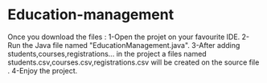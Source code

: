# Education-management
Once you download the files : 
1-Open the projet on your favourite IDE.
2-Run the Java file named "EducationManagement.java".
3-After adding students,courses,registrations... in the project a files named students.csv,courses.csv,registrations.csv will be created on the source file .
4-Enjoy the project.

